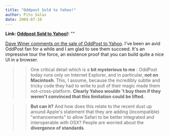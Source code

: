 ```yaml
---
title: "Oddpost Sold to Yahoo!"
author: Pito Salas
date: 2004-07-10
---
```


**Link: [Oddpost Sold to Yahoo!](None):** ""

[Dave Winer comments on the sale of OddPost to
Yahoo](<http://archive.scripting.com/2004/07/09>). I've been an avid OddPost
fan for a while and I am glad to see them succeed. It's an impressive tour the
force, an existence proof that you can build quite a nice UI in a browser.

>>

>> One critical detail which is a **bit mysterious to me** : OddPost today
runs only on Internet Explorer, and in particular, **not on Macintosh**. This,
I assume, because the incredibly subtle and tricky code they had to write to
pull of their magic made them not-cross-platform. **Clearly Yahoo wouldn 't
buy them if they weren't convinced that this limitation could be lifted.**

>>

>> **But can it?** And how does this relate to the recent dust up around
Apple's statement that they are adding (incompatible) "enhancements" to allow
Safari to be better integrated and interoperable with OSX? People are worried
about the **divergence of standards**.


